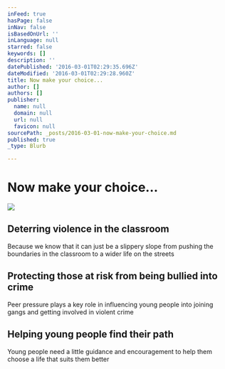 ```yaml
---
inFeed: true
hasPage: false
inNav: false
isBasedOnUrl: ''
inLanguage: null
starred: false
keywords: []
description: ''
datePublished: '2016-03-01T02:29:35.696Z'
dateModified: '2016-03-01T02:29:28.960Z'
title: Now make your choice...
author: []
authors: []
publisher:
  name: null
  domain: null
  url: null
  favicon: null
sourcePath: _posts/2016-03-01-now-make-your-choice.md
published: true
_type: Blurb

---
```

# Now make your choice...
![](https://the-grid-user-content.s3-us-west-2.amazonaws.com/a0a07746-0a11-4415-8b67-6889c96be2fe.png)

## Deterring violence in the classroom

Because we know that it can just be a slippery slope from pushing the boundaries in the classroom to a wider life on the streets

## Protecting those at risk from being bullied into crime

Peer pressure plays a key role in influencing young people into joining gangs and getting involved in violent crime

## Helping young people find their path

Young people need a little guidance and encouragement to help them choose a life that suits them better